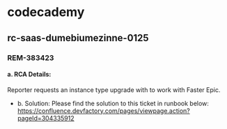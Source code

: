 # codecademy
## rc-saas-dumebiumezinne-0125

### **REM-383423**

#### a. RCA Details:
Reporter requests an instance type upgrade with to work with Faster Epic.

- b. Solution:
Please find the solution to this ticket in runbook below:
https://confluence.devfactory.com/pages/viewpage.action?pageId=304335912
